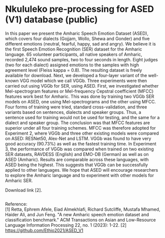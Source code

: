 # Nkululeko pre-processing for ASED (V1) database (public)

In this paper we present the Amharic Speech Emotion Dataset (ASED), which covers four dialects
(Gojjam, Wollo, Shewa and Gonder) and five different emotions (neutral, fearful, happy, sad and
angry). We believe it is the first Speech Emotion Recognition (SER) dataset for the Amharic language.
65 volunteer participants, all native speakers of Amharic, recorded 2,474 sound samples, two to
four seconds in length. Eight judges (two for each dialect) assigned emotions to the samples with
high agreement level (Fleiss kappa = 0.8). The resulting dataset is freely available for download.
Next, we developed a four-layer variant of the well-known VGG model which we call VGGb. Three
experiments were then carried out using VGGb for SER, using ASED. First, we investigated whether
Mel-spectrogram features or Mel-frequency Cepstral coefficient (MFCC) features work best for
Amharic. This was done by training two VGGb SER models on ASED, one using Mel-spectrograms
and the other using MFCC. Four forms of training were tried, standard cross-validation, and three
variants based on sentences, dialects and speaker groups. Thus, a sentence used for training would
not be used for testing, and the same for a dialect and speaker group. The conclusion was that MFCC
features are superior under all four training schemes. MFCC was therefore adopted for Experiment
2, where VGGb and three other existing models were compared on ASED: RESNet50, Alex-Net
and LSTM. VGGb was found to have very good accuracy (90.73%) as well as the fastest training
time. In Experiment 3, the performance of VGGb was compared when trained on two existing SER
datasets, RAVDESS (English) and EMO-DB (German) as well as on ASED (Amharic). Results are
comparable across these languages, with ASED being the highest. This suggests that VGGb can be 
successfully applied to other languages. We hope that ASED will encourage researchers to explore
the Amharic language and to experiment with other models for Amharic SER.

Download link [2].


```bash
```

Reference:  
[1] Retta, Ephrem Afele, Eiad Almekhlafi, Richard Sutcliffe, Mustafa Mhamed, Haider Ali, and Jun Feng. "A new Amharic speech emotion dataset and classification benchmark." ACM Transactions on Asian and Low-Resource Language Information Processing 22, no. 1 (2023): 1-22.
[2] https://github.com/Ethio2021/ASED_V1